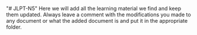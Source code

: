 "# JLPT-N5" 
Here we will add all the learning material we find and keep them updated.
Always leave a comment with the modifications you made to any document or what the added document is and put it in the appropriate folder.
